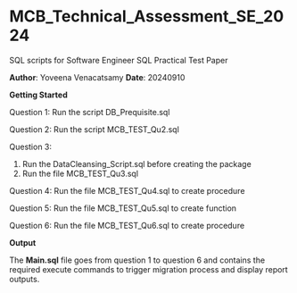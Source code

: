 # MCB_Technical_Assessment_SE_2024
SQL scripts for Software Engineer SQL Practical Test Paper

**Author**: Yoveena Venacatsamy
**Date**: 20240910

**Getting Started**

Question 1: Run the script DB_Prequisite.sql

Question 2: Run the script MCB_TEST_Qu2.sql

Question 3:
1. Run the DataCleansing_Script.sql before creating the package
2. Run the file MCB_TEST_Qu3.sql
   
Question 4: Run the file MCB_TEST_Qu4.sql to create procedure

Question 5: Run the file MCB_TEST_Qu5.sql to create function

Question 6: Run the file MCB_TEST_Qu6.sql to create procedure

**Output**

The **Main.sql** file goes from question 1 to question 6 and contains the required execute commands to trigger migration process and display report outputs. 
